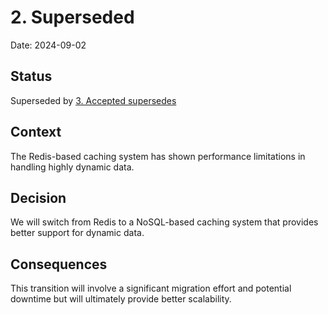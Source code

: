 # 2. Superseded

Date: 2024-09-02

## Status

Superseded by [3. Accepted supersedes](0003-accepted-supersedes.md)

## Context

The Redis-based caching system has shown performance limitations in handling highly dynamic data.

## Decision

We will switch from Redis to a NoSQL-based caching system that provides better support for dynamic data.

## Consequences

This transition will involve a significant migration effort and potential downtime but will ultimately provide better scalability.
